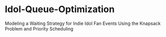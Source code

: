 # Idol-Queue-Optimization
Modeling a Waiting Strategy for Indie Idol Fan Events Using the Knapsack Problem and Priority Scheduling

